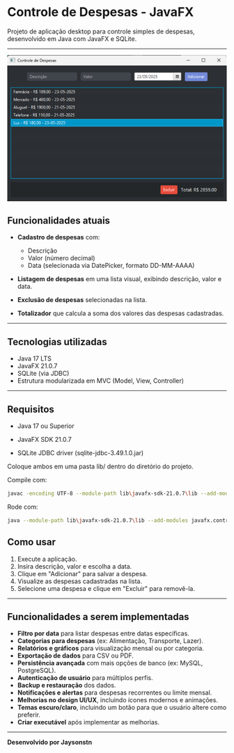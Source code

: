 # Controle de Despesas - JavaFX

Projeto de aplicação desktop para controle simples de despesas, desenvolvido em Java com JavaFX e SQLite.

---

![Tela Controle de Despesas](./Controle_de_Despesas.png)

## Funcionalidades atuais

- **Cadastro de despesas** com:
  - Descrição
  - Valor (número decimal)
  - Data (selecionada via DatePicker, formato DD-MM-AAAA)

- **Listagem de despesas** em uma lista visual, exibindo descrição, valor e data.

- **Exclusão de despesas** selecionadas na lista.

- **Totalizador** que calcula a soma dos valores das despesas cadastradas.


---

## Tecnologias utilizadas

- Java 17 LTS
- JavaFX 21.0.7
- SQLite (via JDBC)
- Estrutura modularizada em MVC (Model, View, Controller)

---

## Requisitos

- Java 17 ou Superior

- JavaFX SDK 21.0.7

- SQLite JDBC driver (sqlite-jdbc-3.49.1.0.jar)

Coloque ambos em uma pasta lib/ dentro do diretório do projeto.

Compile com:
```bash
javac -encoding UTF-8 --module-path lib\javafx-sdk-21.0.7\lib --add-modules javafx.controls,javafx.fxml -cp lib\sqlite-jdbc.jar -d out @sources.txt
```

Rode com:
```bash
java --module-path lib\javafx-sdk-21.0.7\lib --add-modules javafx.controls,javafx.fxml -cp out;lib\sqlite-jdbc-3.49.1.0.jar app.Main
```

## Como usar

1. Execute a aplicação.
2. Insira descrição, valor e escolha a data.
3. Clique em "Adicionar" para salvar a despesa.
4. Visualize as despesas cadastradas na lista.
5. Selecione uma despesa e clique em "Excluir" para removê-la.

---

## Funcionalidades a serem implementadas

- **Filtro por data** para listar despesas entre datas específicas.
- **Categorias para despesas** (ex: Alimentação, Transporte, Lazer).
- **Relatórios e gráficos** para visualização mensal ou por categoria.
- **Exportação de dados** para CSV ou PDF.
- **Persistência avançada** com mais opções de banco (ex: MySQL, PostgreSQL).
- **Autenticação de usuário** para múltiplos perfis.
- **Backup e restauração** dos dados.
- **Notificações e alertas** para despesas recorrentes ou limite mensal.
- **Melhorias no design UI/UX**, incluindo ícones modernos e animações.
- **Temas escuro/claro**, incluindo um botão para que o usuário altere como preferir.
- **Criar executável** após implementar as melhorias.






---

**Desenvolvido por Jaysonstn**




